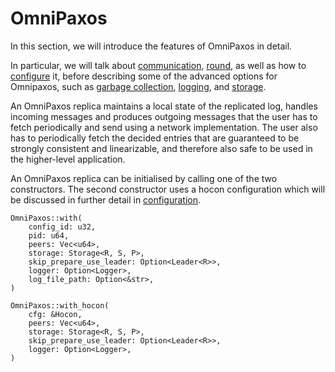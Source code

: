 # OmniPaxos

In this section, we will introduce the features of OmniPaxos in detail.

In particular, we will talk about [communication](communication.md), [round](round.md), as well as how to [configure](configuration.md) it, before describing some of the advanced options for Omnipaxos, such as [garbage collection](garbage-collection.md), [logging](logging.md), and [storage](storage.md).

An OmniPaxos replica maintains a local state of the replicated log, handles incoming messages and produces outgoing messages that the user has to fetch periodically and send using a network implementation.
The user also has to periodically fetch the decided entries that are guaranteed to be strongly consistent and linearizable, and therefore also safe to be used in the higher-level application.

An OmniPaxos replica can be initialised by calling one of the two constructors. The second constructor uses a hocon configuration which will be discussed in further detail in [configuration](../omnipaxos/configuration.md).

```rust,edition2018,no_run,noplaypen
OmniPaxos::with(
    config_id: u32,
    pid: u64,
    peers: Vec<u64>,
    storage: Storage<R, S, P>,
    skip_prepare_use_leader: Option<Leader<R>>,
    logger: Option<Logger>,
    log_file_path: Option<&str>,
)

OmniPaxos::with_hocon(
    cfg: &Hocon,
    peers: Vec<u64>,
    storage: Storage<R, S, P>,
    skip_prepare_use_leader: Option<Leader<R>>,
    logger: Option<Logger>,
)
```
